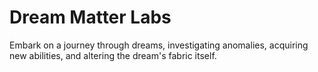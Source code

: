 # Dream Matter Labs

Embark on a journey through dreams, investigating anomalies, acquiring new abilities, and altering the dream's fabric itself. 
